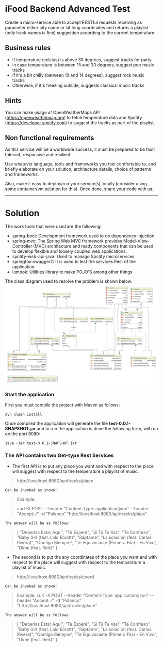 # iFood Backend Advanced Test

Create a micro-service able to accept RESTful requests receiving as parameter either city name or lat long coordinates and returns a playlist (only track names is fine) suggestion according to the current temperature.

## Business rules

* If temperature (celcius) is above 30 degrees, suggest tracks for party
* In case temperature is between 15 and 30 degrees, suggest pop music tracks
* If it's a bit chilly (between 10 and 14 degrees), suggest rock music tracks
* Otherwise, if it's freezing outside, suggests classical music tracks 

## Hints

You can make usage of OpenWeatherMaps API (https://openweathermap.org) to fetch temperature data and Spotify (https://developer.spotify.com) to suggest the tracks as part of the playlist.

## Non functional requirements

As this service will be a worldwide success, it must be prepared to be fault tolerant, responsive and resilient.

Use whatever language, tools and frameworks you feel comfortable to, and briefly elaborate on your solution, architecture details, choice of patterns and frameworks.

Also, make it easy to deploy/run your service(s) locally (consider using some container/vm solution for this). Once done, share your code with us.

________________________________________________________________________________________________________________________


# Solution
The work tools that were used are the following:


* spring-boot: Development framework used to do dependency injection.
* spring-mvc: The Spring Web MVC framework provides Model-View-Controller (MVC) architecture and ready components that can be used to develop flexible and loosely coupled web applications.
* spotify-web-api-java: Used to manage Spotify microservices
* springfox-swagger2: It is used to test the services Rest of the application.
* lombok: Utilities library to make POJO'S among other things



The class diagram used to resolve the problem is shown below.
![images](IFood.jpg)


### Start the application

First you must compile the project with Maven as follows:

```
mvn clean install
```

Once compiled the application will generate the file **test-0.0.1-SNAPSHOT.jar** and to run the application is done the 
following form, will run on the port 8080:

```
java -jar test-0.0.1-SNAPSHOT.jar
```



### The API contains two Get-type Rest Services


* The first API is to put any place you want and with respect to the place will suggest with respect to the temperature a 
playlist of music.
>http://localhost:8080/api/tracks/place

    Can be invoked as shown:

>Example:

>curl -X POST --header "Content-Type: application/json" --header "Accept: */*" -d "Polanco" "http://localhost:8080/api/tracks/place"


    The answer will be as follows:

>[
   "Deberías Estar Aquí",
   "Te Esperé",
   "Si Tú Te Vas",
   "Te Confieso",
   "Baby Girl (feat. Lalo Ebratt)",
   "Ráptame",
   "La solución (feat. Carlos Rivera)",
   "Contigo Siempre",
   "Te Equivocaste (Primera Fila) - En Vivo",
   "Dime (feat. Reik)"
 >]


* The second is to put the any coordinates of the place you want and with respect to the place will suggest with respect 
to the temperature a playlist of music.

>http://localhost:8080/api/tracks/coord

    Can be invoked as shown:

>Example:
>curl -X POST --header "Content-Type: application/json" --header "Accept: */*" -d "Polanco" "http://localhost:8080/api/tracks/place"

    The answer will be as follows:
    
>[
  "Deberías Estar Aquí",
  "Te Esperé",
  "Si Tú Te Vas",
  "Te Confieso",
  "Baby Girl (feat. Lalo Ebratt)",
  "Ráptame",
  "La solución (feat. Carlos Rivera)",
  "Contigo Siempre",
  "Te Equivocaste (Primera Fila) - En Vivo",
  "Dime (feat. Reik)"
>]

